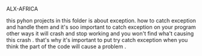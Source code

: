 
ALX-AFRICA

this pyhon projects in this folder is about exception.
how to catch exception and handle them 
and it's soo important to catch exception on your program other ways it will crash 
and stop working and you won't find wha't causing this crash .
that's why it's important to put try catch exception when you think the part of the code 
will cause a problem .
